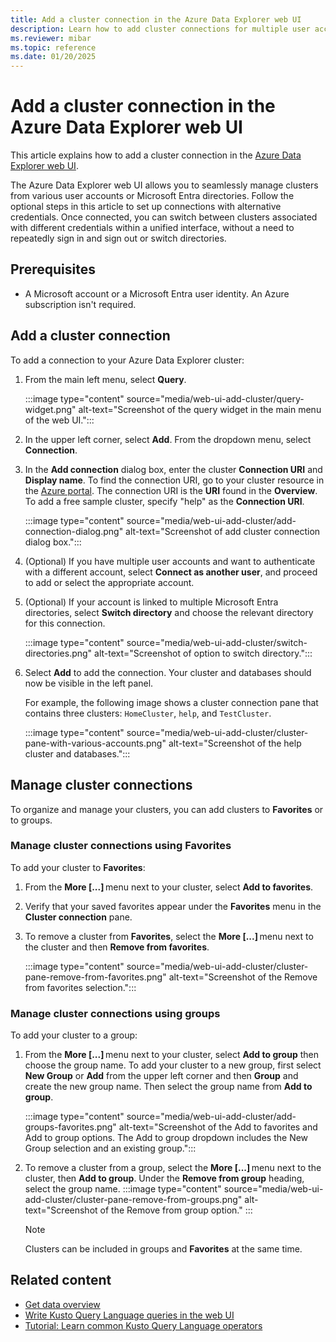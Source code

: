 ```yaml
---
title: Add a cluster connection in the Azure Data Explorer web UI
description: Learn how to add cluster connections for multiple user accounts or Microsoft Entra directories in the Azure Data Explorer web UI.
ms.reviewer: mibar
ms.topic: reference
ms.date: 01/20/2025
---
```


# Add a cluster connection in the Azure Data Explorer web UI

This article explains how to add a cluster connection in the [Azure Data Explorer web UI](https://dataexplorer.azure.com/).

The Azure Data Explorer web UI allows you to seamlessly manage clusters from various user accounts or Microsoft Entra directories. Follow the optional steps in this article to set up connections with alternative credentials. Once connected, you can switch between clusters associated with different credentials within a unified interface, without a need to repeatedly sign in and sign out or switch directories.

## Prerequisites

* A Microsoft account or a Microsoft Entra user identity. An Azure subscription isn't required.

## Add a cluster connection

To add a connection to your Azure Data Explorer cluster:

1. From the main left menu, select **Query**.

    :::image type="content" source="media/web-ui-add-cluster/query-widget.png" alt-text="Screenshot of the query widget in the main menu of the web UI.":::

1. In the upper left corner, select **Add**. From the dropdown menu, select **Connection**.

1. In the **Add connection** dialog box, enter the cluster **Connection URI** and **Display name**. To find the connection URI, go to your cluster resource in the [Azure portal](https://ms.portal.azure.com/). The connection URI is the **URI** found in the **Overview**. To add a free sample cluster, specify "help" as the **Connection URI**.

    :::image type="content" source="media/web-ui-add-cluster/add-connection-dialog.png" alt-text="Screenshot of add cluster connection dialog box.":::

1. (Optional) If you have multiple user accounts and want to authenticate with a different account, select **Connect as another user**, and proceed to add or select the appropriate account.

1. (Optional) If your account is linked to multiple Microsoft Entra directories, select **Switch directory** and choose the relevant directory for this connection.

    :::image type="content" source="media/web-ui-add-cluster/switch-directories.png" alt-text="Screenshot of option to switch directory.":::

1. Select **Add** to add the connection. Your cluster and databases should now be visible in the left panel.

    For example, the following image shows a cluster connection pane that contains three clusters: `HomeCluster`, `help`, and `TestCluster`.

    :::image type="content" source="media/web-ui-add-cluster/cluster-pane-with-various-accounts.png" alt-text="Screenshot of the help cluster and databases.":::

## Manage cluster connections

To organize and manage your clusters, you can add clusters to **Favorites** or to groups.

### Manage cluster connections using Favorites

To add your cluster to **Favorites**:

1. From the **More [...]** menu next to your cluster, select **Add to favorites**.

1. Verify that your saved favorites appear under the **Favorites** menu in the **Cluster connection** pane.

1. To remove a cluster from **Favorites**, select the **More [...]** menu next to the cluster and then **Remove from favorites**.

    :::image type="content" source="media/web-ui-add-cluster/cluster-pane-remove-from-favorites.png" alt-text="Screenshot of the Remove from favorites selection.":::

### Manage cluster connections using groups

To add your cluster to a group:

1. From the **More [...]** menu next to your cluster, select **Add to group** then choose the group name. To add your cluster to a new group, first select **New Group** or **Add** from the upper left corner and then **Group** and create the new group name. Then select the group name from **Add to group**.

    :::image type="content" source="media/web-ui-add-cluster/add-groups-favorites.png" alt-text="Screenshot of the Add to favorites and Add to group options. The Add to group dropdown includes the New Group selection and an existing group.":::

1. To remove a cluster from a group, select the **More [...]** menu next to the cluster, then **Add to group**. Under the **Remove from group** heading, select the group name.
    :::image type="content" source="media/web-ui-add-cluster/cluster-pane-remove-from-groups.png" alt-text="Screenshot of the Remove from group option." :::

    > [!NOTE]
    > Clusters can be included in groups and **Favorites** at the same time.

## Related content

* [Get data overview](ingest-data-overview.md)
* [Write Kusto Query Language queries in the web UI](web-ui-kql.md)
* [Tutorial: Learn common Kusto Query Language operators](/kusto/query/tutorials/learn-common-operators?view=azure-data-explorer&preserve-view=true)
